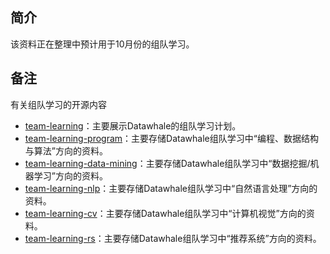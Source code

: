 

## 简介

该资料正在整理中预计用于10月份的组队学习。





## 备注

有关组队学习的开源内容

- [team-learning](https://github.com/datawhalechina/team-learning)：主要展示Datawhale的组队学习计划。
- [team-learning-program](https://github.com/datawhalechina/team-learning-program)：主要存储Datawhale组队学习中“编程、数据结构与算法”方向的资料。
- [team-learning-data-mining](https://github.com/datawhalechina/team-learning-data-mining)：主要存储Datawhale组队学习中“数据挖掘/机器学习”方向的资料。
- [team-learning-nlp](https://github.com/datawhalechina/team-learning-nlp)：主要存储Datawhale组队学习中“自然语言处理”方向的资料。
- [team-learning-cv](https://github.com/datawhalechina/team-learning-cv)：主要存储Datawhale组队学习中“计算机视觉”方向的资料。
- [team-learning-rs](https://github.com/datawhalechina/team-learning-rs)：主要存储Datawhale组队学习中“推荐系统”方向的资料。





